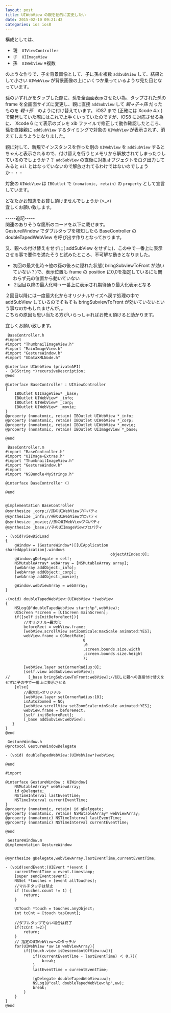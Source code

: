 ```yaml
---
layout: post
title: UIWebView の親を動的に変更したい
date: 2015-02-10 09:21:42
categories: ios ios8
---
```

<p>構成としては、</p>

<ul>
<li>親　<code>UIViewController</code></li>
<li>子　<code>UIImageView</code></li>
<li>孫　<code>UIWebView</code> ※複数</li>
</ul>

<p>のような作りで、子を背景画像として、子に孫を複数 <code>addSubView</code> して、結果として小さい <code>UIWebView</code> が背景画像の上にいくつか乗っているような見た目となっています。</p>

<p>孫のいずれかをタップした際に、孫を全画面表示させたい為、タップされた孫の frame を全画面サイズに変更し、親に直接 <code>addSubView</code> して <em>親→子→孫</em> だったものを <em>親→孫</em>　のように付け替えています。 iOS7 まで (正確には Xcode 4.x ) で開発していた際にはこれで上手くいっていたのですが、iOS8 に対応させる為に、 Xcode 6 にて表示のズレを xib ファイルで修正して動作確認したところ、孫を直接親に <code>addSubView</code> するタイミングで対象の <code>UIWebView</code> が表示されず、消えてしまうようになりました。</p>

<p>親に対して、新規でインスタンスを作った別の <code>UIWebView</code> を <code>addSubView</code> するとちゃんと表示されるので、付け替えを行うとメモリから解放されてしまったりしているのでしょうか？？ <code>addSubView</code> の直後に対象オブジェクトをログ出力してみると <code>nil</code> とはなっていないので解放されてるわけではないのでしょうか・・・</p>

<p>対象の <code>UIWebView</code> は <code>IBOutlet</code> で <code>(nonatomic, retain)</code> の <code>property</code> として宣言しています。</p>

<p>どなたかお知恵をお貸し頂けませんでしょうか (>_&lt;)  <br>
宜しくお願い致します。</p>

<p>-----追記-----<br>
関連のありそうな箇所のコードを以下に載せます。<br>
 GestureWindow でダブルタップを検知したら BaseController の doubleTapedWebView を呼び出す作りとなっております。</p>

<p>又、親への付け替えをせずに( addSubView をせずに)、この中で一番上に表示させる事で要件を満たそうと試みたところ、不可解な動きとなりました。</p>

<ul>
<li>初回の最大化時→他の孫の後ろに隠れた状態( bringSubviewToFront が効いていない？)で、表示位置も frame の position に0,0を指定しているにも関わらず元の位置から動いていない</li>
<li>２回目以降の最大化時→一番上に表示され期待通り最大化表示となる</li>
</ul>

<p>２回目以降には一度最大化からオリジナルサイズへ戻す処理の中で addSubView しているのでそもそも bringSubviewToFront が効いていないという事なのかもしれませんが。。<br>
こちらの原因も思い当たる方がいらっしゃればお教え頂けると助かります。</p>

<p>宜しくお願い致します。</p>

<pre><code> BaseController.h
#import 
#import "ThumbnailImageView.h"
#import "MainImageView.h"
#import "GestureWindow.h"
#import "GDataXMLNode.h"

@interface UIWebView (privateAPI)
- (NSString *)recursiveDescription;
@end

@interface BaseController : UIViewController 
{
    IBOutlet UIImageView* _base;
    IBOutlet UIWebView* _info;
    IBOutlet UIWebView* _corp;
    IBOutlet UIWebView* _movie;
}
@property (nonatomic, retain) IBOutlet UIWebView *_info;
@property (nonatomic, retain) IBOutlet UIWebView *_corp;
@property (nonatomic, retain) IBOutlet UIWebView *_movie;
@property (nonatomic, retain) IBOutlet UIImageView *_base;

@end
</code></pre>

<pre><code> BaseController.m
#import "BaseController.h"
#import "UIImage+Extras.h"
#import "ThumbnailImageView.h"
#import "GestureWindow.h"
#import 
#import "NSBundle+MyStrings.h"

@interface BaseController ()

@end


@implementation BaseController
@synthesize _corp;//孫のUIWebViewプロパティ
@synthesize _info;//孫のUIWebViewプロパティ
@synthesize _movie;//孫のUIWebViewプロパティ
@synthesize _base;//子のUIImageViewプロパティ

- (void)viewDidLoad
{
    gWindow = (GestureWindow*)[[UIApplication sharedApplication].windows
                                              objectAtIndex:0];
    gWindow.gDelegate = self;
    NSMutableArray* webArray = [NSMutableArray array];
    [webArray addObject:_info];
    [webArray addObject:_corp];
    [webArray addObject:_movie];

    gWindow.webViewArray = webArray;
}

-(void) doubleTapedWebView:(UIWebView *)webView
{
    NSLog(@"doubleTapedWebView start:%p",webView);
    UIScreen *screen = [UIScreen mainScreen];
    if([self isInitBeforeRect]){
        //オリジナル→最大化
        beforeRect = webView.frame;
        [webView.scrollView setZoomScale:maxScale animated:YES];
        webView.frame = CGRectMake(
                                  0
                                  ,0
                                  ,screen.bounds.size.width
                                  ,screen.bounds.size.height
                                  );

        [webView.layer setCornerRadius:0];
        [self.view addSubview:webView];
//        [_base bringSubviewToFront:webView];//試しに親への直接付け替えをせずに子の中で一番上に表示させる
    }else{
        //最大化→オリジナル
        [webView.layer setCornerRadius:10];
        isAutoZoomed = NO;
        [webView.scrollView setZoomScale:minScale animated:YES];
        webView.frame = beforeRect;
        [self initBeforeRect];
        [_base addSubview:webView];
   }
}
@end
</code></pre>

<pre><code> GestureWindow.h
@protocol GestureWindowDelegate

- (void) doubleTapedWebView:(UIWebView*)webView;

@end

#import 

@interface GestureWindow : UIWindow{
    NSMutableArray* webViewArray;
    id gDelegate;
    NSTimeInterval lastEventTime;
    NSTimeInterval currentEventTime;
}
@property (nonatomic, retain) id gDelegate;
@property (nonatomic, retain) NSMutableArray* webViewArray;
@property (nonatomic) NSTimeInterval lastEventTime;
@property (nonatomic) NSTimeInterval currentEventTime;

@end
</code></pre>

<pre><code> GestureWindow.m
@implementation GestureWindow


@synthesize gDelegate,webViewArray,lastEventTime,currentEventTime;

- (void)sendEvent:(UIEvent *)event {
    currentEventTime = event.timestamp;
    [super sendEvent:event];
    NSSet *touches = [event allTouches];
    //マルチタッチは禁止
    if (touches.count != 1) {  
        return;  
    }

    UITouch *touch = touches.anyObject;
    int tcCnt = [touch tapCount];

    //ダブルタップでない場合は終了
    if(tcCnt !=2){
        return;
    }
    // 指定のUIWebViewへのタッチか
    for(UIWebView *uw in webViewArray){
        if([touch.view isDescendantOfView:uw]){
            if((currentEventTime - lastEventTime) ＜ 0.7){
                break;
            }
            lastEventTime = currentEventTime;

            [gDelegate doubleTapedWebView:uw];
            NSLog(@"call doubleTapedWebView:%p",uw);
            break;
        }
    }
}
@end
</code></pre>
